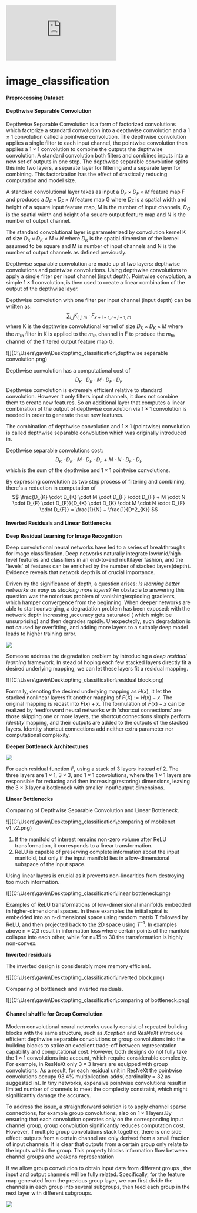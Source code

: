 ![my equation](https://latex.codecogs.com/gif.latex?%5Csum_%7Bi%2Cj%7D%20K_%7Bi%2Cj%2Cm%7D%20%5Ccdot%20F_%7Bk&plus;i-1%2Cl&plus;j-1%2Cm%7D)
# image_classification

#### Preprocessing Dataset



#### Depthwise Separable Convolution

Depthwise Separable Convolution is a form of factorized convolutions which factorize a standard convolution into a depthwise convolution and a $1 \times 1$ convolution called a pointwise convolution. The depthwise convolution applies a single filter to each input channel, the pointwise convolution then applies a $1 \times 1$ convolution to combine the outputs the depthwise convolution. A standard convolution both filters and combines inputs into a new set of outputs in one step. The depthwise separable convolution splits this into two layers, a separate layer for filtering and a separate layer for combining. This factorization has the effect of drastically reducing computation and model size. 

A standard convolutional layer takes as input a $D_{F} \times D_{F} \times M$ feature map F and produces a $D_{F} \times D_{F} \times N$ feature map G where $D_{F}$ is a spatial width and height of a square input feature map, M is the number of input channels, $D_{G}$ is the spatial width and height of a square output feature map and N is the number of output channel.

The standard convolutional layer is parameterized by convolution kernel K of size $D_{K} \times D_{K} \times M \times N$ where $D_{K}$ is the spatial dimension of the kernel assumed to be square and M is number of input channels and N is the number of output channels as defined previously. 

Depthwise separable convolution are made up of two layers: depthwise convolutions and pointwise convolutions. Using depthwise convolutions to apply a single filter per input channel (input depth). Pointwise convolution, a simple $1 \times 1$ convolution, is then used to create a linear combination of the output of the depthwise layer.

Depthwise convolution with one filter per input channel (input depth) can be written as:
$$
\sum_{i,j} K_{i,j,m} \cdot F_{k+i-1,l+j-1,m}
$$
where K is the depthwise convolutional kernel of size $D_{K} \times D_{K} \times M$ where the $m_{th}$ filter in K is applied to the $m_{th}$ channel in F to produce the $m_{th}$ channel of the filtered output feature map G.

![](C:\Users\gavin\Desktop\img_classification\depthwise separable convolution.png)

Depthwise convolution has a computational cost of
$$
D_{K} \cdot D_{K} \cdot M \cdot D_{F} \cdot D_{F}
$$
Depthwise convolution is extremely efficient relative to standard convolution. However it only filters input channels, it does not combine them to create new features. So an additional layer that computes a linear combination of the output of depthwise convolution via $1 \times 1$ convolution is needed in order to generate these new features.

The combination of depthwise convolution and $1 \times 1$ (pointwise) convolution is called depthwise separable convolution which was originally introduced in.

Depthwise separable convolutions cost:
$$
D_{K} \cdot D_{K} \cdot M \cdot D_{F} \cdot D_{F} + M \cdot N \cdot D_{F} \cdot D_{F}
$$
which is the sum of the depthwise and $1 \times 1$ pointwise convolutions.

By expressing convolution as two step process of filtering and combining, there's a reduction in computation of
$$
\frac{D_{K} \cdot D_{K} \cdot M \cdot D_{F} \cdot D_{F} + M \cdot N \cdot D_{F} \cdot D_{F}}{D_{K} \cdot D_{K} \cdot M \cdot N \cdot D_{F} \cdot D_{F}}
= \frac{1}{N} + \frac{1}{D^2_{K}}
$$


#### Inverted Residuals and Linear Bottlenecks

**Deep Residual Learning for Image Recognition**

Deep convolutional neural networks have led to a series of breakthroughs for image classification. Deep networks naturally integrate low/mid/high-level features and classifiers in an end-to-end multilayer fashion, and the 'levels' of features can be enriched by the number of stacked layers(depth). Evidence reveals that network depth is of crucial importance.

Driven by the significance of depth, a question arises: *Is learning better networks as easy as stacking more layers?*  An obstacle to answering this question was the notorious problem of vanishing/exploding gradients, which hamper convergence from the beginning. When deeper networks are able to start converging, a degradation problem has been exposed: with the network depth increasing ,accuracy gets saturated ( which might be unsurprising) and then degrades rapidly. Unexpectedly, such degradation is not caused by overfitting, and adding more layers to a suitably deep model leads to higher training error.

![](C:\Users\gavin\Desktop\img_classification\gradient_vanishing.png)

Someone address the degradation problem by introducing a *deep residual learning* framework. In stead of hoping each few stacked layers directly fit a desired underlying mapping, we can let these layers fit a residual mapping. 

![](C:\Users\gavin\Desktop\img_classification\residual block.png)

Formally, denoting the desired underlying mapping as $H(x)$, it let the stacked nonlinear layers fit another mapping of $F(X):=H(x) - x$. The original mapping is recast into $F(x) + x$. The formulation of $F(x) + x$ can be realized by feedforward neural networks with 'shortcut connections' are those skipping one or more layers, the shortcut connections simply perform *identity* mapping, and their outputs are added to the outputs of the stacked layers. Identity shortcut connections add neither extra parameter nor computational complexity.

**Deeper Bottleneck Architectures**

![](C:\Users\gavin\Desktop\img_classification\bottleneck.png)

For each residual function $F$, using a stack of 3 layers instead of 2. The three layers are $1 \times 1$, $3 \times 3$, and $1 \times 1$ convolutions, where the $1 \times 1$ layers are responsible for reducing and then increasing(restoring) dimensions, leaving the $3 \times 3$ layer a bottleneck with smaller input\output dimensions.

**Linear Bottlenecks**

Comparing of Depthwise Separable Convolution and Linear Bottleneck.

![](C:\Users\gavin\Desktop\img_classification\comparing of mobilenet v1_v2.png)

1. If the manifold of interest remains non-zero volume after ReLU transformation, it corresponds to a linear transformation.
2. ReLU is capable of preserving complete information about the input manifold, but only if the input manifold lies in a low-dimensional subspace of the input space.

Using linear layers is crucial as it prevents non-linearities from destroying too much information.

![](C:\Users\gavin\Desktop\img_classification\linear bottleneck.png)

Examples of ReLU transformations of low-dimensional manifolds embedded in higher-dimensional spaces. In these examples the initial spiral is embedded into an n-dimensional space using random matrix T followed by ReLU, and then projected back to the 2D space using $T^{-1}$. In examples above n = 2,3 result in information loss where certain points of the manifold collapse into each other, while for n=15 to 30 the transformation is highly non-convex.

**Inverted residuals**

The inverted design is considerably more memory efficient.

![](C:\Users\gavin\Desktop\img_classification\inverted block.png)

Comparing of bottleneck and inverted residuals.

![](C:\Users\gavin\Desktop\img_classification\comparing of bottleneck.png)

#### Channel shuffle for Group Convolution

Modern convolutional neural networks usually consist of repeated building blocks with the same structure, such as *Xception* and *ResNeXt* introduce efficient depthwise separable convolutions or group convolutions into the building blocks to strike an excellent trade-off between representation capability and computational cost. However, both designs do not fully take the $1 \times 1$ convolutions into account, which require considerable complexity. For example, in ResNeXt only $3 \times 3$ layers are equipped with group convolutions. As a result, for each residual unit in ResNeXt the pointwise convolutions occupy 93.4% multiplication-adds( cardinality = 32 as suggested in). In tiny networks, expensive pointwise convolutions result in limited number of channels to meet the complexity constraint, which might significantly damage the accuracy.

To address the issue, a straightforward solution is to apply channel sparse connections, for example group convolutions, also on $1 \times 1$ layers.By ensuring that each convolution operates only on the corresponding input channel group, group convolution significantly reduces computation cost. However, if multiple group convolutions stack together, there is one side effect: outputs from a certain channel are only derived from a small fraction of input channels. It is clear that outputs from a certain group only relate to the inputs within the group. This property blocks information flow between channel groups and weakens representation

If we allow group convolution to obtain input data from different groups , the input and output channels will be fully related. Specifically, for the feature map generated from the previous group layer, we can first divide the channels in each group into several subgroups, then feed each group in the next layer with different subgroups. 

![](C:\Users\gavin\Desktop\img_classification\channel_shuffle.png)

